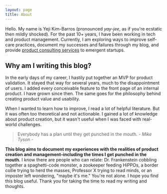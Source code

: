 ```yaml
---
layout: page
title: About
---
```


Hello. My name is Yeji Kim-Barros (pronounced *yay-jee*, as if you're ecstatic then mildly shocked). For the past 10+ years, I have been working in tech and product management. Currently, I am exploring ways to improve self-care practices, document my successes and failures through my blog, and provide [product consulting services](\services) to emergent startups.

## Why am I writing this blog?
In the early days of my career, I hastily put together an MVP for product validation. It stayed that way for several years, much to the disappointment of users. I added every conceivable feature to the front page of an internal product. I have grown since then. The same goes for the philosophy behind creating product value and usability.

When I wanted to learn how to improve, I read a lot of helpful literature. But it was often too theoretical and not actionable. I gained a lot of knowledge about product creation, but it wasn't useful when I was faced with real-world challenges.

>Everybody has a plan until they get punched in the mouth.
><cite>- Mike Tyson -</cite>

**This blog aims to document my experiences with the realities of product creation and management–including the times I get punched in the mouth.** I know there are people who can relate: Dr. Frankenstein cobbling together a spaghetti-code monster, a zookeeper feeding HiPPOs, a border collie trying to herd the masses, Professor X trying to read minds, or an imposter left wondering, "maybe it's me." You're not alone. I hope you find this blog useful. Thank you for taking the time to read my writing and thoughts.
